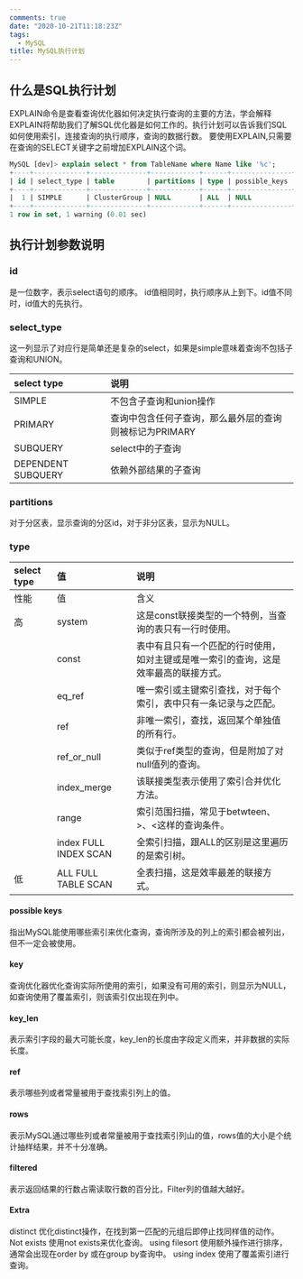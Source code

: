 ```yaml
---
comments: true
date: "2020-10-21T11:18:23Z"
tags: 
  - MySQL
title: MySQL执行计划
---
```


## 什么是SQL执行计划

EXPLAIN命令是查看查询优化器如何决定执行查询的主要的方法，学会解释EXPLAIN将帮助我们了解SQL优化器是如何工作的。执行计划可以告诉我们SQL如何使用索引，连接查询的执行顺序，查询的数据行数。
要使用EXPLAIN,只需要在查询的SELECT关键字之前增加EXPLAIN这个词。

``` sql
MySQL [dev]> explain select * from TableName where Name like '%c';
+----+-------------+--------------+------------+------+---------------+------+---------+------+------+----------+-------------+
| id | select_type | table        | partitions | type | possible_keys | key  | key_len | ref  | rows | filtered | Extra       |
+----+-------------+--------------+------------+------+---------------+------+---------+------+------+----------+-------------+
|  1 | SIMPLE      | ClusterGroup | NULL       | ALL  | NULL          | NULL | NULL    | NULL |  254 |    11.11 | Using where |
+----+-------------+--------------+------------+------+---------------+------+---------+------+------+----------+-------------+
1 row in set, 1 warning (0.01 sec)
```

## 执行计划参数说明


### id
是一位数字，表示select语句的顺序。
id值相同时，执行顺序从上到下。id值不同时，id值大的先执行。


### select_type

这一列显示了对应行是简单还是复杂的select，如果是simple意味着查询不包括子查询和UNION。

|select type            | 说明 |
|:---                   | :-----------------------------------------------------------|
| SIMPLE                |	不包含子查询和union操作|
| PRIMARY 	            | 查询中包含任何子查询，那么最外层的查询则被标记为PRIMARY|
| SUBQUERY 	            |select中的子查询|
| DEPENDENT SUBQUERY    | 依赖外部结果的子查询 |


### partitions

对于分区表，显示查询的分区id，对于非分区表，显示为NULL。

### type

|select type |值| 说明 |
|:---|  :---    | :-----------------------------------------------------------|
|性能|  值	 |含义|
|高	|system	 |这是const联接类型的一个特例，当查询的表只有一行时使用。|
|	|const	 |表中有且只有一个匹配的行时使用，如对主键或是唯一索引的查询，这是效率最高的联接方式。|
|	|eq_ref	 |唯一索引或主键索引查找，对于每个索引，表中只有一条记录与之匹配。|
|	|ref	 |非唯一索引，查找，返回某个单独值的所有行。
|	|ref_or_null	|类似于ref类型的查询，但是附加了对null值列的查询。|
|	|index_merge	|该联接类型表示使用了索引合并优化方法。|
|	|range	|索引范围扫描，常见于betwteen、>、<这样的查询条件。|
|	|index 	 FULL INDEX SCAN |全索引扫描，跟ALL的区别是这里遍历的是索引树。|
|低|	ALL	FULL TABLE SCAN |全表扫描，这是效率最差的联接方式。|


#### possible keys

指出MySQL能使用哪些索引来优化查询，查询所涉及的列上的索引都会被列出，但不一定会被使用。

#### key

查询优化器优化查询实际所使用的索引，如果没有可用的索引，则显示为NULL，如查询使用了覆盖索引，则该索引仅出现在列中。

#### key_len

表示索引字段的最大可能长度，key_len的长度由字段定义而来，并非数据的实际长度。

#### ref

表示哪些列或者常量被用于查找索引列上的值。

#### rows
表示MySQL通过哪些列或者常量被用于查找索引列山的值，rows值的大小是个统计抽样结果，并不十分准确。

#### filtered
表示返回结果的行数占需读取行数的百分比，Filter列的值越大越好。

#### Extra
distinct	优化distinct操作，在找到第一匹配的元组后即停止找同样值的动作。
Not exists	使用not exists来优化查询。
using filesort 	使用额外操作进行排序，通常会出现在order by 或在group by查询中。
using index	使用了覆盖索引进行查询。
